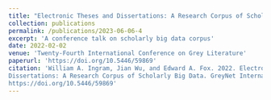 ```yaml
---
title: "Electronic Theses and Dissertations: A Research Corpus of Scholarly Big Data"
collection: publications
permalink: /publications/2023-06-06-4
excerpt: 'A conference talk on scholarly big data corpus'
date: 2022-02-02
venue: 'Twenty-Fourth International Conference on Grey Literature'
paperurl: 'https://doi.org/10.5446/59869'
citation: 'William A. Ingram, Jian Wu, and Edward A. Fox. 2022. Electronic Theses and
Dissertations: A Research Corpus of Scholarly Big Data. GreyNet International.
https://doi.org/10.5446/59869'
---
```

